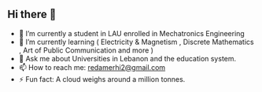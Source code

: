 ## Hi there 👋

<!--
**AlFajr-Peace/AlFajr-Peace** is a ✨ _special_ ✨ repository because its `README.md` (this file) appears on your GitHub profile.
Here are some ideas to get you started:
-->

- 🔭 I’m currently a student in LAU enrolled in Mechatronics Engineering
- 🌱 I’m currently learning ( Electricity & Magnetism , Discrete Mathematics , Art of Public Communication and more )
- 💬 Ask me about Universities in Lebanon and the education system.
- 📫 How to reach me: redamerhi2@gmail.com
- ⚡ Fun fact: A cloud weighs around a million tonnes.
